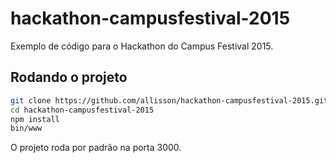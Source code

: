 # hackathon-campusfestival-2015

Exemplo de código para o Hackathon do Campus Festival 2015.

## Rodando o projeto

``` bash
git clone https://github.com/allisson/hackathon-campusfestival-2015.git
cd hackathon-campusfestival-2015
npm install
bin/www
```

O projeto roda por padrão na porta 3000.


